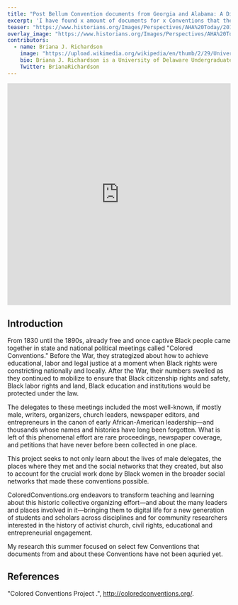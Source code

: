 ```yaml
---
title: "Post Bellum Convention documents from Georgia and Alabama: A Digital Display from The Colored Conventions Project"
excerpt: 'I have found x amount of documents for x Conventions that the Colored Conventions Project very little if any documents on.'
teaser: "https://www.historians.org/Images/Perspectives/AHA%20Today/2016/12/ccp-2.jpg"
overlay_image: "https://www.historians.org/Images/Perspectives/AHA%20Today/2016/12/ccp-2.jpg"
contributors:
  - name: Briana J. Richardson
    image: "https://upload.wikimedia.org/wikipedia/en/thumb/2/29/University_of_Delaware_Seal.svg/1200px-University_of_Delaware_Seal.svg.png"
    bio: Briana J. Richardson is a University of Delaware Undergraduate student graduating with a degree in Africana Studies with a Concentration in Social Studies Education. She will be teaching Special Education in Las Vegas, Nevada. 
    Twitter: BrianaRichardson
---
```



<iframe src="https://s3.amazonaws.com/uploads.knightlab.com/storymapjs/f6f8cf8ab31e9c13b2c05935dda85c7d/ling-9-shuang-and-tiauna/index.html" frameborder="0" width="100%" height="500">
</iframe>


## Introduction
From 1830 until the 1890s, already free and once captive Black people came together in state and national political meetings called "Colored Conventions." Before the War, they strategized about how to achieve educational, labor and legal justice at a moment when Black rights were constricting nationally and locally. After the War, their numbers swelled as they continued to mobilize to ensure that Black citizenship rights and safety, Black labor rights and land, Black education and institutions would be protected under the law.

The delegates to these meetings included the most well-known, if mostly male, writers, organizers, church leaders, newspaper editors, and entrepreneurs in the canon of early African-American leadership—and thousands whose names and histories have long been forgotten. What is left of this phenomenal effort are rare proceedings, newspaper coverage, and petitions that have never before been collected in one place.

This project seeks to not only learn about the lives of male delegates, the places where they met and the social networks that they created, but also to account for the crucial work done by Black women in the broader social networks that made these conventions possible.

ColoredConventions.org endeavors to transform teaching and learning about this historic collective organizing effort—and about the many leaders and places involved in it—bringing them to digital life for a new generation of students and scholars across disciplines and for community researchers interested in the history of activist church, civil rights, educational and entrepreneurial engagement.

My research this summer focused on select few Conventions that documents from and about these Conventions have not been aquried yet.

## References
"Colored Conventions Project
.", http://coloredconventions.org/.
